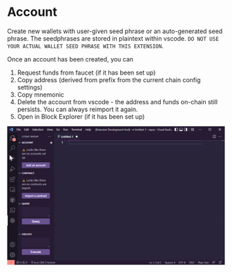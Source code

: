 # Account

Create new wallets with user-given seed phrase or an auto-generated seed phrase.
The seedphrases are stored in plaintext within vscode. `DO NOT USE YOUR ACTUAL WALLET SEED PHRASE WITH THIS EXTENSION`.

Once an account has been created, you can

1. Request funds from faucet (if it has been set up)
2. Copy address (derived from prefix from the current chain config settings)
3. Copy mnemonic
4. Delete the account from vscode - the address and funds on-chain still persists. You can always reimport it again.
5. Open in Block Explorer (if it has been set up) 


![feature Account](/./images/account.gif)